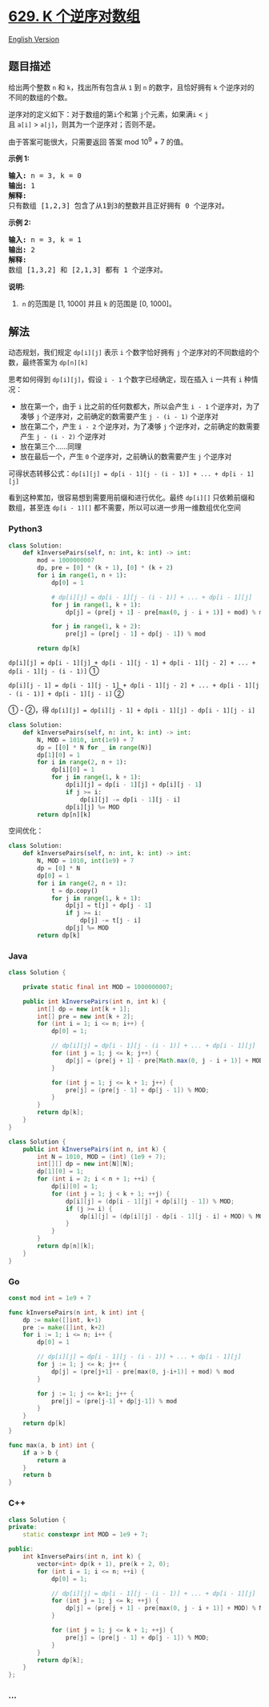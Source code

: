 # [629. K 个逆序对数组](https://leetcode.cn/problems/k-inverse-pairs-array)

[English Version](/solution/0600-0699/0629.K%20Inverse%20Pairs%20Array/README_EN.md)

## 题目描述

<!-- 这里写题目描述 -->

<p>给出两个整数&nbsp;<code>n</code>&nbsp;和&nbsp;<code>k</code>，找出所有包含从&nbsp;<code>1</code>&nbsp;到&nbsp;<code>n</code>&nbsp;的数字，且恰好拥有&nbsp;<code>k</code>&nbsp;个逆序对的不同的数组的个数。</p>

<p>逆序对的定义如下：对于数组的第<code>i</code>个和第&nbsp;<code>j</code>个元素，如果满<code>i</code>&nbsp;&lt;&nbsp;<code>j</code>且&nbsp;<code>a[i]</code>&nbsp;&gt;&nbsp;<code>a[j]</code>，则其为一个逆序对；否则不是。</p>

<p>由于答案可能很大，只需要返回 答案 mod 10<sup>9</sup>&nbsp;+ 7 的值。</p>

<p><strong>示例 1:</strong></p>

<pre>
<strong>输入:</strong> n = 3, k = 0
<strong>输出:</strong> 1
<strong>解释:</strong> 
只有数组 [1,2,3] 包含了从1到3的整数并且正好拥有 0 个逆序对。
</pre>

<p><strong>示例 2:</strong></p>

<pre>
<strong>输入:</strong> n = 3, k = 1
<strong>输出:</strong> 2
<strong>解释:</strong> 
数组 [1,3,2] 和 [2,1,3] 都有 1 个逆序对。
</pre>

<p><strong>说明:</strong></p>

<ol>
	<li>&nbsp;<code>n</code>&nbsp;的范围是 [1, 1000] 并且 <code>k</code> 的范围是 [0, 1000]。</li>
</ol>

## 解法

<!-- 这里可写通用的实现逻辑 -->

动态规划，我们规定 `dp[i][j]` 表示 `i` 个数字恰好拥有 `j` 个逆序对的不同数组的个数，最终答案为 `dp[n][k]`

思考如何得到 `dp[i][j]`，假设 `i - 1` 个数字已经确定，现在插入 `i` 一共有 `i` 种情况：

-   放在第一个，由于 `i` 比之前的任何数都大，所以会产生 `i - 1` 个逆序对，为了凑够 `j` 个逆序对，之前确定的数需要产生 `j - (i - 1)` 个逆序对
-   放在第二个，产生 `i - 2` 个逆序对，为了凑够 `j` 个逆序对，之前确定的数需要产生 `j - (i - 2)` 个逆序对
-   放在第三个......同理
-   放在最后一个，产生 `0` 个逆序对，之前确认的数需要产生 `j` 个逆序对

可得状态转移公式：`dp[i][j] = dp[i - 1][j - (i - 1)] + ... + dp[i - 1][j]`

看到这种累加，很容易想到需要用前缀和进行优化。最终 `dp[i][]` 只依赖前缀和数组，甚至连 `dp[i - 1][]` 都不需要，所以可以进一步用一维数组优化空间

<!-- tabs:start -->

### **Python3**

<!-- 这里可写当前语言的特殊实现逻辑 -->

```python
class Solution:
    def kInversePairs(self, n: int, k: int) -> int:
        mod = 1000000007
        dp, pre = [0] * (k + 1), [0] * (k + 2)
        for i in range(1, n + 1):
            dp[0] = 1

            # dp[i][j] = dp[i - 1][j - (i - 1)] + ... + dp[i - 1][j]
            for j in range(1, k + 1):
                dp[j] = (pre[j + 1] - pre[max(0, j - i + 1)] + mod) % mod

            for j in range(1, k + 2):
                pre[j] = (pre[j - 1] + dp[j - 1]) % mod

        return dp[k]
```

`dp[i][j] = dp[i - 1][j] + dp[i - 1][j - 1] + dp[i - 1][j - 2] + ... + dp[i - 1][j - (i - 1)]` ①

`dp[i][j - 1] = dp[i - 1][j - 1] + dp[i - 1][j - 2] + ... + dp[i - 1][j - (i - 1)] + dp[i - 1][j - i]` ②

① - ②，得 `dp[i][j] = dp[i][j - 1] + dp[i - 1][j] - dp[i - 1][j - i]`

```python
class Solution:
    def kInversePairs(self, n: int, k: int) -> int:
        N, MOD = 1010, int(1e9) + 7
        dp = [[0] * N for _ in range(N)]
        dp[1][0] = 1
        for i in range(2, n + 1):
            dp[i][0] = 1
            for j in range(1, k + 1):
                dp[i][j] = dp[i - 1][j] + dp[i][j - 1]
                if j >= i:
                    dp[i][j] -= dp[i - 1][j - i]
                dp[i][j] %= MOD
        return dp[n][k]
```

空间优化：

```python
class Solution:
    def kInversePairs(self, n: int, k: int) -> int:
        N, MOD = 1010, int(1e9) + 7
        dp = [0] * N
        dp[0] = 1
        for i in range(2, n + 1):
            t = dp.copy()
            for j in range(1, k + 1):
                dp[j] = t[j] + dp[j - 1]
                if j >= i:
                    dp[j] -= t[j - i]
                dp[j] %= MOD
        return dp[k]
```

### **Java**

<!-- 这里可写当前语言的特殊实现逻辑 -->

```java
class Solution {

    private static final int MOD = 1000000007;

    public int kInversePairs(int n, int k) {
        int[] dp = new int[k + 1];
        int[] pre = new int[k + 2];
        for (int i = 1; i <= n; i++) {
            dp[0] = 1;

            // dp[i][j] = dp[i - 1][j - (i - 1)] + ... + dp[i - 1][j]
            for (int j = 1; j <= k; j++) {
                dp[j] = (pre[j + 1] - pre[Math.max(0, j - i + 1)] + MOD) % MOD;
            }

            for (int j = 1; j <= k + 1; j++) {
                pre[j] = (pre[j - 1] + dp[j - 1]) % MOD;
            }
        }
        return dp[k];
    }
}
```

```java
class Solution {
    public int kInversePairs(int n, int k) {
        int N = 1010, MOD = (int) (1e9 + 7);
        int[][] dp = new int[N][N];
        dp[1][0] = 1;
        for (int i = 2; i < n + 1; ++i) {
            dp[i][0] = 1;
            for (int j = 1; j < k + 1; ++j) {
                dp[i][j] = (dp[i - 1][j] + dp[i][j - 1]) % MOD;
                if (j >= i) {
                    dp[i][j] = (dp[i][j] - dp[i - 1][j - i] + MOD) % MOD;
                }
            }
        }
        return dp[n][k];
    }
}
```

### **Go**

```go
const mod int = 1e9 + 7

func kInversePairs(n int, k int) int {
	dp := make([]int, k+1)
	pre := make([]int, k+2)
	for i := 1; i <= n; i++ {
		dp[0] = 1

		// dp[i][j] = dp[i - 1][j - (i - 1)] + ... + dp[i - 1][j]
		for j := 1; j <= k; j++ {
			dp[j] = (pre[j+1] - pre[max(0, j-i+1)] + mod) % mod
		}

		for j := 1; j <= k+1; j++ {
			pre[j] = (pre[j-1] + dp[j-1]) % mod
		}
	}
	return dp[k]
}

func max(a, b int) int {
	if a > b {
		return a
	}
	return b
}
```

### **C++**

```cpp
class Solution {
private:
    static constexpr int MOD = 1e9 + 7;

public:
    int kInversePairs(int n, int k) {
        vector<int> dp(k + 1), pre(k + 2, 0);
        for (int i = 1; i <= n; ++i) {
            dp[0] = 1;

            // dp[i][j] = dp[i - 1][j - (i - 1)] + ... + dp[i - 1][j]
            for (int j = 1; j <= k; ++j) {
                dp[j] = (pre[j + 1] - pre[max(0, j - i + 1)] + MOD) % MOD;
            }

            for (int j = 1; j <= k + 1; ++j) {
                pre[j] = (pre[j - 1] + dp[j - 1]) % MOD;
            }
        }
        return dp[k];
    }
};
```

### **...**

```

```

<!-- tabs:end -->
